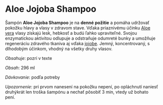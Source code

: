 Aloe Jojoba Shampoo
===================

Šampón **Aloe Jojoba Shampoo** je na **denné** **požitie** a pomáha udržovať
pokožku hlavy a vlasy v zdravom stave. Vďaka priaznivému účinku [Aloe
vera](/aloe-vera-bozsky-liek) vlasy získajú lesk, hebkosť a budú ľahko
upraviteľné. Svojou enzymatickou aktivitou odlupuje a odstraňuje odumreté bunky
a umožňuje regeneráciu zdravého tkaniva aj vďaka
[jojobe](/sip/#p/jojoba). Jemný, koncentrovaný, s dlhodobým
účinkom, vhodný na všetky druhy vlasov.

*Obsahuje*: pozri v texte

*Obsah*: 296 ml

*Dávkovanie*: podľa potreby

*Upozornenie*: pri prvom nanesení na pokožku nepení, po opláchnutí naniesť
druhýkrát len troška šampónu a nechať pôsobiť 3 min, vtedy už bohato pení.

